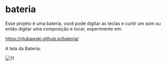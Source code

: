 # bateria

Esse projeto é uma bateria, você pode digitar as teclas e curtir um som ou então digitar uma composição e tocar, 
experimente em:

https://nlubawski.github.io/bateria/

A tela da Bateria:

![11](https://user-images.githubusercontent.com/73800701/156589787-f31e9f98-cfe5-415c-b677-243efaf6a5d1.jpeg)




